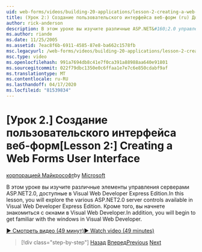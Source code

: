```yaml
---
uid: web-forms/videos/building-20-applications/lesson-2-creating-a-web-forms-user-interface
title: (Урок 2:) Создание пользовательского интерфейса веб-форм (ru) Документы Майкрософт
author: rick-anderson
description: В этом уроке вы изучите различные ASP.NET&#160;2.0 управления сервером, доступные в Visual Web Developer Express Edition. Кроме того, вы начнете ...
ms.author: riande
ms.date: 11/25/2005
ms.assetid: 7eac8f6b-6911-4585-87e8-ba662c1578fb
msc.legacyurl: /web-forms/videos/building-20-applications/lesson-2-creating-a-web-forms-user-interface
msc.type: video
ms.openlocfilehash: 991a7694db8c41e7f0ca391a88988aa640e91801
ms.sourcegitcommit: 022f79dbc1350e0c6ffaa1e7e7c6e850cdabf9af
ms.translationtype: MT
ms.contentlocale: ru-RU
ms.lasthandoff: 04/17/2020
ms.locfileid: "81539834"
---
```

# <a name="lesson-2-creating-a-web-forms-user-interface"></a><span data-ttu-id="46142-104">[Урок 2.] Создание пользовательского интерфейса веб-форм</span><span class="sxs-lookup"><span data-stu-id="46142-104">[Lesson 2:] Creating a Web Forms User Interface</span></span>

<span data-ttu-id="46142-105">[корпорацией Майкрософт](https://github.com/microsoft)</span><span class="sxs-lookup"><span data-stu-id="46142-105">by [Microsoft](https://github.com/microsoft)</span></span>

<span data-ttu-id="46142-106">В этом уроке вы изучите различные элементы управления серверами ASP.NET2.0, доступные в Visual Web Developer Express Edition.</span><span class="sxs-lookup"><span data-stu-id="46142-106">In this lesson, you will explore the various ASP.NET2.0 server controls available in Visual Web Developer Express Edition.</span></span> <span data-ttu-id="46142-107">Кроме того, вы начнете знакомиться с окнами в Visual Web Developer.</span><span class="sxs-lookup"><span data-stu-id="46142-107">In addition, you will begin to get familiar with the windows in Visual Web Developer.</span></span>

[<span data-ttu-id="46142-108">&#9654; Смотреть видео (49 минут)</span><span class="sxs-lookup"><span data-stu-id="46142-108">&#9654; Watch video (49 minutes)</span></span>](https://channel9.msdn.com/Blogs/ASP-NET-Site-Videos/lesson-2-creating-a-web-forms-user-interface)

> [!div class="step-by-step"]
> <span data-ttu-id="46142-109">[Назад](lesson-1-getting-started-with-visual-web-developer-express.md)
> [Вперед](lesson-3-understanding-more-about-events-and-postback.md)</span><span class="sxs-lookup"><span data-stu-id="46142-109">[Previous](lesson-1-getting-started-with-visual-web-developer-express.md)
[Next](lesson-3-understanding-more-about-events-and-postback.md)</span></span>
